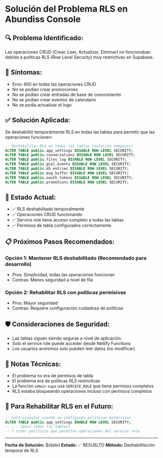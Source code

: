 # Solución del Problema RLS en Abundiss Console

## 🔍 **Problema Identificado:**
Las operaciones CRUD (Crear, Leer, Actualizar, Eliminar) no funcionaban debido a políticas RLS (Row Level Security) muy restrictivas en Supabase.

## 🚨 **Síntomas:**
- Error 400 en todas las operaciones CRUD
- No se podían crear promociones
- No se podían crear entradas de base de conocimiento
- No se podían crear eventos de calendario
- No se podía actualizar el logo

## ✅ **Solución Aplicada:**
Se deshabilitó temporalmente RLS en todas las tablas para permitir que las operaciones funcionen:

```sql
-- Deshabilitar RLS en todas las tablas (solución temporal)
ALTER TABLE public.app_settings DISABLE ROW LEVEL SECURITY;
ALTER TABLE public.conversations DISABLE ROW LEVEL SECURITY;
ALTER TABLE public.files_log DISABLE ROW LEVEL SECURITY;
ALTER TABLE public.gcal_events DISABLE ROW LEVEL SECURITY;
ALTER TABLE public.kb_entries DISABLE ROW LEVEL SECURITY;
ALTER TABLE public.msg_buffer DISABLE ROW LEVEL SECURITY;
ALTER TABLE public.oauth_tokens DISABLE ROW LEVEL SECURITY;
ALTER TABLE public.promotions DISABLE ROW LEVEL SECURITY;
```

## 🔧 **Estado Actual:**
- ✅ RLS deshabilitado temporalmente
- ✅ Operaciones CRUD funcionando
- ✅ Service role tiene acceso completo a todas las tablas
- ✅ Permisos de tabla configurados correctamente

## 📋 **Próximos Pasos Recomendados:**

### **Opción 1: Mantener RLS deshabilitado (Recomendado para desarrollo)**
- Pros: Simplicidad, todas las operaciones funcionan
- Contras: Menos seguridad a nivel de fila

### **Opción 2: Rehabilitar RLS con políticas permisivas**
- Pros: Mayor seguridad
- Contras: Requiere configuración cuidadosa de políticas

## 🛡️ **Consideraciones de Seguridad:**
- Las tablas siguen siendo seguras a nivel de aplicación
- Solo el service role puede acceder desde Netlify Functions
- Los usuarios anónimos solo pueden leer datos (no modificar)

## 📝 **Notas Técnicas:**
- El problema no era de permisos de tabla
- El problema era de políticas RLS restrictivas
- La función `admin-supa` usa `SERVICE_ROLE` que tiene permisos completos
- RLS estaba bloqueando operaciones incluso con permisos completos

## 🔄 **Para Rehabilitar RLS en el Futuro:**
```sql
-- Solo ejecutar cuando se configuren políticas permisivas
ALTER TABLE public.app_settings ENABLE ROW LEVEL SECURITY;
-- ... (para todas las tablas)
-- Y crear políticas que permitan operaciones del service role
```

---
**Fecha de Solución:** $(date)
**Estado:** ✅ RESUELTO
**Método:** Deshabilitación temporal de RLS
